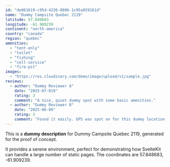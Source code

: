 ```yaml
---
id: "de861619-c95d-4236-8806-1c95a859161d"
name: "Dummy Campsite Quebec 2119"
latitude: 57.848683
longitude: -61.909239
continent: "north-america"
country: "canada"
region: "quebec"
amenities:
  - "tent-only"
  - "toilet"
  - "fishing"
  - "cell-service"
  - "fire-pit"
images:
  - "https://res.cloudinary.com/demo/image/upload/v1/sample.jpg"
reviews:
  - author: "Dummy Reviewer A"
    date: "2025-07-019"
    rating: 3
    comment: "A nice, quiet dummy spot with some basic amenities."
  - author: "Dummy Reviewer B"
    date: "2025-06-06"
    rating: 3
    comment: "Found it easily. GPS was spot on for this dummy location."
---
```


This is a **dummy description** for Dummy Campsite Quebec 2119, generated for the proof of concept.

It provides a serene environment, perfect for demonstrating how SvelteKit can handle a large number of static pages. The coordinates are 57.848683, -61.909239.
